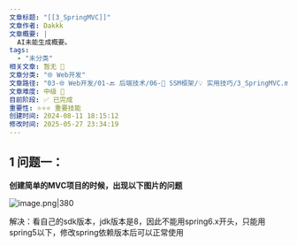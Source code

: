 ```yaml
---
文章标题: "[[3_SpringMVC]]" 
文章作者: Dakkk
文章概要: |
  AI未能生成概要。
tags:
  - "未分类"
相关文章: 暂无 🤷
文章分类: "🌐 Web开发"
文章路径: "03-🌐 Web开发/01-🔙 后端技术/06-🔧 SSM框架/💡 实用技巧/3_SpringMVC.md"
文章难度: 中级 🌳
目前阶段: ✅ 已完成
重要性: ⭐⭐⭐ 重要技能
创建时间: 2024-08-11 18:15:12
修改时间: 2025-05-27 23:34:19
---
```


## 1 问题一：

**创建简单的MVC项目的时候，出现以下图片的问题**

![image.png|380](https://my-obsidian-image.oss-cn-guangzhou.aliyuncs.com/2024/04/34da4c4402a5773be892a0ff4bb09a85.png)

解决：看自己的sdk版本，jdk版本是8，因此不能用spring6.x开头，只能用spring5以下，修改spring依赖版本后可以正常使用